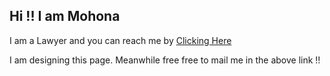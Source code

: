 ## Hi !! I am Mohona

I am a Lawyer and you can reach me by [Clicking Here](mailto:mail@mohona.legal)

I am designing this page. Meanwhile free free to mail me in the above link !!
